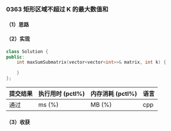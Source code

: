 ### 0363 矩形区域不超过 K 的最大数值和

#### （1）思路

#### （2）实现

```cpp
class Solution {
public:
    int maxSumSubmatrix(vector<vector<int>>& matrix, int k) {

    }
};
```

| 提交结果 | 执行用时 (pctl%) | 内存消耗 (pctl%) | 语言 |
|:---------|:-----------------|:-----------------|:-----|
| 通过     |  ms (%)   |  MB (%)  | cpp  |

#### （3）收获
